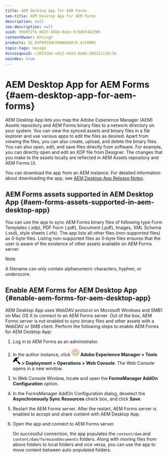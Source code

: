 ```yaml
---
title: AEM Desktop App for AEM Forms
seo-title: AEM Desktop App for AEM Forms
description: null
seo-description: null
uuid: 99e0f2fb-8623-45bb-8e2e-5c5d6f482366
contentOwner: khsingh
products: SG_EXPERIENCEMANAGER/6.4/FORMS
topic-tags: manage
discoiquuid: c30332b6-e012-442d-8e84-28832c116c7b
noindex: true
---
```


# AEM Desktop App for AEM Forms {#aem-desktop-app-for-aem-forms}

AEM Desktop App lets you map the Adobe Experience Manager (AEM) Assets repository and AEM Forms binary files to a network directory on your system. You can view the synced assets and binary files in a file explorer and use various apps to edit the files as desired. Apart from viewing the files, you can also create, upload, and delete the binary files. You can also open, edit, and save files directly from software. For example, you can directly open and edit an XDP file from Designer. The changes that you make to the assets locally are reflected in AEM Assets repository and AEM Forms UI.

You can download the app from an AEM instance. For detailed information about downloading the app, see [AEM Desktop App Release Notes](https://helpx.adobe.com/experience-manager/desktop-app/release-notes.html).

## AEM Forms assets supported in AEM Desktop App {#aem-forms-assets-supported-in-aem-desktop-app}

You can use the app to sync AEM Forms binary files of following type Form Templates (.xdp), PDF Form (.pdf), Document (.pdf), Images, XML Schema (.xsd), style sheets (.xfs). The app lists all other files (non-supported files) as 0-byte files. Listing non-supported files as 0-byte files ensures that the user is aware of the existence of other assets available on AEM Forms server.

>[!NOTE]
>
>A filename can only contain alphanumeric characters, hyphen, or underscore.

## Enable AEM Forms for AEM Desktop App {#enable-aem-forms-for-aem-desktop-app}

AEM Desktop App uses WebDAV protocol on Microsoft Windows and SMB1 on Mac OS X to connect to an AEM Forms server. Out of the box, AEM Forms server is not enabled to sync binary files and other assets with a WebDAV or SMB client. Perform the following steps to enable AEM Forms for AEM Desktop App:

1. Log in to AEM Forms as an administrator.
1. In the author instance, click ![adobeexperiencemanager](assets/adobeexperiencemanager.png) **Adobe Experience Manager &gt; Tools** ![hammer](assets/hammer.png) **&gt; Deployment &gt; Operations &gt; Web Console**. The Web Console opens in a new window.
1. In Web Console Window, locate and open the **FormsManager AddOn Configuration** option.
1. In the FormsManager AddOn Configuration dialog, deselect the **Asynchronously Sync Resources** check box, and click **Save**.
1. Restart the AEM Forms server. After the restart, AEM Forms server is enabled to accept and share content with AEM Desktop App.
1. Open the app and connect to AEM Forms server.

   On successful connection, the app populates the `content/dam` and `content/dam/formsanddocuments` folders. Along with moving files from above folders to local folders and vice versa, you can use the app to move content between auto-populated folders.

